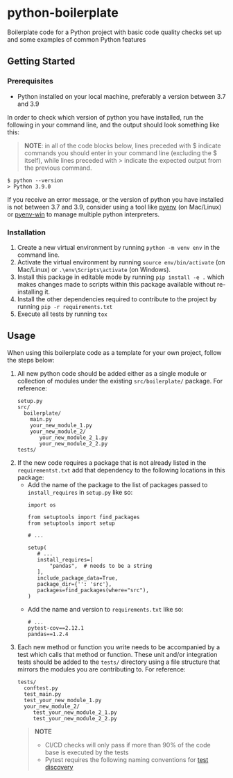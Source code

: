 # python-boilerplate

Boilerplate code for a Python project with basic code quality checks set up and some examples of common Python features

## Getting Started

### Prerequisites

- Python installed on your local machine, preferably a version between 3.7 and 3.9

In order to check which version of python you have installed, run the following in your command line, and the output should look something like this:

> **NOTE**: in all of the code blocks below, lines preceded with $ indicate commands you should enter in your command line (excluding the $ itself), while lines preceded with > indicate the expected output from the previous command.

```
$ python --version
> Python 3.9.0
```

If you receive an error message, or the version of python you have installed is not between 3.7 and 3.9, consider using a tool like [pyenv](https://github.com/pyenv/pyenv) (on Mac/Linux) or [pyenv-win](https://github.com/pyenv-win/pyenv-win) to manage multiple python interpreters.

### Installation

1. Create a new virtual environment by running `python -m venv env` in the command line.
1. Activate the virtual environment by running `source env/bin/activate` (on Mac/Linux) or `.\env\Scripts\activate` (on Windows).
1. Install this package in editable mode by running `pip install -e .` which makes changes made to scripts within this package available without re-installing it.
1. Install the other dependencies required to contribute to the project by running `pip -r requirements.txt`
1. Execute all tests by running `tox`

## Usage

When using this boilerplate code as a template for your own project, follow the steps below:

1. All new python code should be added either as a single module or collection of modules under the existing `src/boilerplate/` package. For reference:
   ```
   setup.py
   src/
     boilerplate/
       main.py
       your_new_module_1.py
       your_new_module_2/
          your_new_module_2_1.py
          your_new_module_2_2.py
   tests/
   ```
1. If the new code requires a package that is not already listed in the `requirementst.txt` add that dependency to the following locations in this package:
   - Add the name of the package to the list of packages passed to `install_requires` in `setup.py` like so:
     ```
     import os

     from setuptools import find_packages
     from setuptools import setup

     # ...

     setup(
        # ...
        install_requires=[
            "pandas",  # needs to be a string
        ],
        include_package_data=True,
        package_dir={'': 'src'},
        packages=find_packages(where="src"),
     )
     ```
   - Add the name and version to `requirements.txt` like so:
     ```
     # ...
     pytest-cov==2.12.1
     pandas==1.2.4
     ```
1. Each new method or function you write needs to be accompanied by a test which calls that method or function.  These unit and/or integration tests should be added to the `tests/` directory using a file structure that mirrors the modules you are contributing to. For reference:
   ```
   tests/
     conftest.py
     test_main.py
     test_your_new_module_1.py
     your_new_module_2/
        test_your_new_module_2_1.py
        test_your_new_module_2_2.py

   ```
   > **NOTE**
   >
   > - CI/CD checks will only pass if more than 90% of the code base is executed by the tests
   > - Pytest requires the following naming conventions for [test discovery](https://docs.pytest.org/en/reorganize-docs/new-docs/user/naming_conventions.html)
